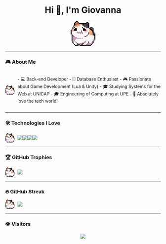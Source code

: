 <h1 align="center">Hi 👋, I'm Giovanna</h1>

<p align="center">
  <img src="https://raw.githubusercontent.com/giovannaps/giovannaps/main/325895973-e4f28204-ea88-4364-a321-8330c3fbde6a.gif" width="80" alt="Cute GIF"/>
</p>

---

### 🎮 About Me

<div style="display: flex; align-items: center;">
  <img src="https://raw.githubusercontent.com/giovannaps/giovannaps/main/325895973-e4f28204-ea88-4364-a321-8330c3fbde6a.gif" width="30" alt="Skill GIF" style="margin-right: 10px;"/>
  <p>  
    - 💻 Back-end Developer  
    - 🗄️ Database Enthusiast  
    - 🎮 Passionate about Game Development (Lua & Unity)  
    - 🎓 Studying Systems for the Web at UNICAP  
    - 🎓 Engineering of Computing at UPE  
    - 💖 Absolutely love the tech world!
  </p>
</div>

---

### 🛠️ Technologies I Love

<div style="display: flex; align-items: center;">
  <img src="https://raw.githubusercontent.com/giovannaps/giovannaps/main/325895973-e4f28204-ea88-4364-a321-8330c3fbde6a.gif" width="30" alt="Skill GIF" style="margin-right: 10px;"/>
  <img src="https://img.shields.io/badge/Java-FF6F61?style=for-the-badge&logo=java&logoColor=white" />
  <img src="https://img.shields.io/badge/Lua-FFB6C1?style=for-the-badge&logo=lua&logoColor=white" />
  <img src="https://img.shields.io/badge/Unity-FF7F7F?style=for-the-badge&logo=unity&logoColor=white" />
  <img src="https://img.shields.io/badge/PostgreSQL-FF9A8B?style=for-the-badge&logo=postgresql&logoColor=white" />
</div>

---

### 🏆 GitHub Trophies

<div style="display: flex; align-items: center;">
  <img src="https://raw.githubusercontent.com/giovannaps/giovannaps/main/325895973-e4f28204-ea88-4364-a321-8330c3fbde6a.gif" width="30" alt="Trophy GIF" style="margin-right: 10px;"/>
  <img src="https://github-profile-trophy.vercel.app/?username=giovannaps&theme=juicyfresh&column=4&margin-w=15&margin-h=15" />
</div>

---

### 🔥 GitHub Streak

<div style="display: flex; align-items: center;">
  <img src="https://raw.githubusercontent.com/giovannaps/giovannaps/main/325895973-e4f28204-ea88-4364-a321-8330c3fbde6a.gif" width="30" alt="Streak GIF" style="margin-right: 10px;"/>
  <img src="https://streak-stats.demolab.com?user=giovannaps&theme=radical" />
</div>

---

### 👁️ Visitors

<p align="center">
  <img src="https://img.shields.io/badge/Visitors-FF9A8B?style=for-the-badge&logo=eye&logoColor=white" />
</p>
